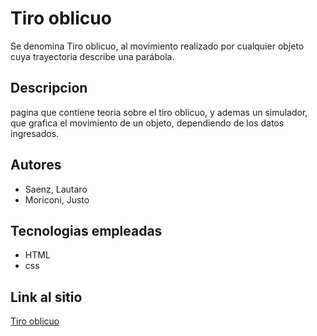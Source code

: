 # Tiro oblicuo
Se denomina Tiro oblicuo, al movimiento realizado por cualquier objeto cuya trayectoria describe una parábola.

## Descripcion
pagina que contiene teoria sobre el tiro oblicuo, y ademas un simulador, que grafica el movimiento de un objeto, dependiendo de los datos ingresados.

## Autores
- Saenz, Lautaro
- Moriconi, Justo
## Tecnologias empleadas
- HTML
- css

## Link al sitio
[Tiro oblicuo](https://ucc-labcompu2.github.io/proyectos2020-saenz-moriconi)
